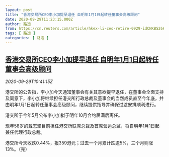 ```yaml
---
layout: post
title: "香港交易所CEO李小加提早退任 自明年1月1日起转任董事会高级顾问"
date: 2020-09-29T11:23:15.000Z
author: 路透
from: https://cn.reuters.com/article/hkex-li-ceo-retire-0929-idCNKBS26K1SQ
tags: [ 路透 ]
categories: [ 路透 ]
---
```

<!--1601378595000-->
[香港交易所CEO李小加提早退任 自明年1月1日起转任董事会高级顾问](https://cn.reuters.com/article/hkex-li-ceo-retire-0929-idCNKBS26K1SQ)
------

<div>
<div><i>2020-09-29T10:41:15Z</i></div><p>港交所的公告指，李小加今天通知董事会有关其意欲提早退任，在董事会全面支持及同意下，李小加将继续担任港交所行政总裁及董事会的当然成员直至今年底，并由明年1月1日起转任董事会高级顾问，继续提供指导并确保过渡安排顺利进行。</p><p>港交所于今年5月公布李小加拟于明年10月合约届满后离任。</p><p>现年58岁的戴志坚目前担任港交所联席总裁及首席营运总监，将自明年1月1日起兼任代理行政总裁。</p><p>港交所今天收跌0.44%，报359港元；过去一个月累计跌逾5%，三个月则涨13%。（完）</p>
</div>
